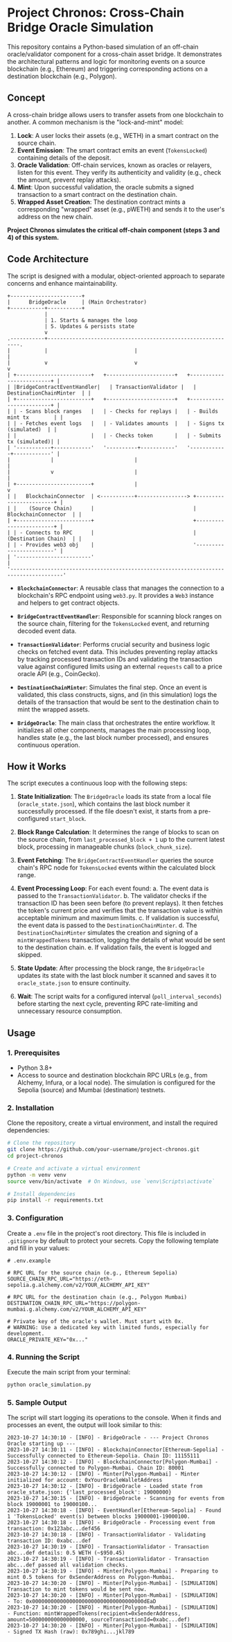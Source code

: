 # Project Chronos: Cross-Chain Bridge Oracle Simulation

This repository contains a Python-based simulation of an off-chain oracle/validator component for a cross-chain asset bridge. It demonstrates the architectural patterns and logic for monitoring events on a source blockchain (e.g., Ethereum) and triggering corresponding actions on a destination blockchain (e.g., Polygon).

## Concept

A cross-chain bridge allows users to transfer assets from one blockchain to another. A common mechanism is the "lock-and-mint" model:

1.  **Lock**: A user locks their assets (e.g., WETH) in a smart contract on the source chain.
2.  **Event Emission**: The smart contract emits an event (`TokensLocked`) containing details of the deposit.
3.  **Oracle Validation**: Off-chain services, known as oracles or relayers, listen for this event. They verify its authenticity and validity (e.g., check the amount, prevent replay attacks).
4.  **Mint**: Upon successful validation, the oracle submits a signed transaction to a smart contract on the destination chain.
5.  **Wrapped Asset Creation**: The destination contract mints a corresponding "wrapped" asset (e.g., pWETH) and sends it to the user's address on the new chain.

**Project Chronos simulates the critical off-chain component (steps 3 and 4) of this system.**

## Code Architecture

The script is designed with a modular, object-oriented approach to separate concerns and enhance maintainability.

```
+-----------------------+
|      BridgeOracle     | (Main Orchestrator)
+-----------+-----------+
            |
            | 1. Starts & manages the loop
            | 5. Updates & persists state
            v
.-----------+-------------------------------------------------------------.
|           |                            |                                |
|           v                            v                                v
| +------------------------+   +----------------------+   +-------------------------+ |
| |BridgeContractEventHandler|   | TransactionValidator |   | DestinationChainMinter  | |
| +------------------------+   +----------------------+   +-------------------------+ |
| | - Scans block ranges   |   | - Checks for replays |   | - Builds mint tx        | |
| | - Fetches event logs   |   | - Validates amounts  |   | - Signs tx (simulated)  | |
| |                        |   | - Checks token       |   | - Submits tx (simulated)| |
| '-----------+------------'   '----------+-----------'   '------------+------------' |
|             |                          |                              |
|             v                          |                              |
| +------------------------+             |                              v
| |   BlockchainConnector  | <-----------+----------------> +------------------------+ |
| |    (Source Chain)      |                                |   BlockchainConnector  | |
| +------------------------+                                +------------------------+ |
| | - Connects to RPC      |                                |    (Destination Chain)  | |
| | - Provides web3 obj    |                                '------------------------' |
| '------------------------'                                                             |
'---------------------------------------------------------------------------------------'
```

-   **`BlockchainConnector`**: A reusable class that manages the connection to a blockchain's RPC endpoint using `web3.py`. It provides a `Web3` instance and helpers to get contract objects.

-   **`BridgeContractEventHandler`**: Responsible for scanning block ranges on the source chain, filtering for the `TokensLocked` event, and returning decoded event data.

-   **`TransactionValidator`**: Performs crucial security and business logic checks on fetched event data. This includes preventing replay attacks by tracking processed transaction IDs and validating the transaction value against configured limits using an external `requests` call to a price oracle API (e.g., CoinGecko).

-   **`DestinationChainMinter`**: Simulates the final step. Once an event is validated, this class constructs, signs, and (in this simulation) logs the details of the transaction that would be sent to the destination chain to mint the wrapped assets.

-   **`BridgeOracle`**: The main class that orchestrates the entire workflow. It initializes all other components, manages the main processing loop, handles state (e.g., the last block number processed), and ensures continuous operation.

## How it Works

The script executes a continuous loop with the following steps:

1.  **State Initialization**: The `BridgeOracle` loads its state from a local file (`oracle_state.json`), which contains the last block number it successfully processed. If the file doesn't exist, it starts from a pre-configured `start_block`.

2.  **Block Range Calculation**: It determines the range of blocks to scan on the source chain, from `last_processed_block + 1` up to the current latest block, processing in manageable chunks (`block_chunk_size`).

3.  **Event Fetching**: The `BridgeContractEventHandler` queries the source chain's RPC node for `TokensLocked` events within the calculated block range.

4.  **Event Processing Loop**: For each event found:
    a. The event data is passed to the `TransactionValidator`.
    b. The validator checks if the transaction ID has been seen before (to prevent replays). It then fetches the token's current price and verifies that the transaction value is within acceptable minimum and maximum limits.
    c. If validation is successful, the event data is passed to the `DestinationChainMinter`.
    d. The `DestinationChainMinter` simulates the creation and signing of a `mintWrappedTokens` transaction, logging the details of what would be sent to the destination chain.
    e. If validation fails, the event is logged and skipped.

5.  **State Update**: After processing the block range, the `BridgeOracle` updates its state with the last block number it scanned and saves it to `oracle_state.json` to ensure continuity.

6.  **Wait**: The script waits for a configured interval (`poll_interval_seconds`) before starting the next cycle, preventing RPC rate-limiting and unnecessary resource consumption.

## Usage

### 1. Prerequisites

-   Python 3.8+
-   Access to source and destination blockchain RPC URLs (e.g., from Alchemy, Infura, or a local node). The simulation is configured for the Sepolia (source) and Mumbai (destination) testnets.

### 2. Installation

Clone the repository, create a virtual environment, and install the required dependencies:

```bash
# Clone the repository
git clone https://github.com/your-username/project-chronos.git
cd project-chronos

# Create and activate a virtual environment
python -m venv venv
source venv/bin/activate  # On Windows, use `venv\Scripts\activate`

# Install dependencies
pip install -r requirements.txt
```

### 3. Configuration

Create a `.env` file in the project's root directory. This file is included in `.gitignore` by default to protect your secrets. Copy the following template and fill in your values:

```dotenv
# .env.example

# RPC URL for the source chain (e.g., Ethereum Sepolia)
SOURCE_CHAIN_RPC_URL="https://eth-sepolia.g.alchemy.com/v2/YOUR_ALCHEMY_API_KEY"

# RPC URL for the destination chain (e.g., Polygon Mumbai)
DESTINATION_CHAIN_RPC_URL="https://polygon-mumbai.g.alchemy.com/v2/YOUR_ALCHEMY_API_KEY"

# Private key of the oracle's wallet. Must start with 0x.
# WARNING: Use a dedicated key with limited funds, especially for development.
ORACLE_PRIVATE_KEY="0x..."
```

### 4. Running the Script

Execute the main script from your terminal:

```bash
python oracle_simulation.py
```

### 5. Sample Output

The script will start logging its operations to the console. When it finds and processes an event, the output will look similar to this:

```
2023-10-27 14:30:10 - [INFO] - BridgeOracle - --- Project Chronos Oracle starting up ---
2023-10-27 14:30:11 - [INFO] - BlockchainConnector[Ethereum-Sepolia] - Successfully connected to Ethereum-Sepolia. Chain ID: 11155111
2023-10-27 14:30:12 - [INFO] - BlockchainConnector[Polygon-Mumbai] - Successfully connected to Polygon-Mumbai. Chain ID: 80001
2023-10-27 14:30:12 - [INFO] - Minter[Polygon-Mumbai] - Minter initialized for account: 0xYourOracleWalletAddress
2023-10-27 14:30:12 - [INFO] - BridgeOracle - Loaded state from oracle_state.json: {'last_processed_block': 19000000}
2023-10-27 14:30:15 - [INFO] - BridgeOracle - Scanning for events from block 19000001 to 19000100...
2023-10-27 14:30:18 - [INFO] - EventHandler[Ethereum-Sepolia] - Found 1 'TokensLocked' event(s) between blocks 19000001-19000100.
2023-10-27 14:30:18 - [INFO] - BridgeOracle - Processing event from transaction: 0x123abc...def456
2023-10-27 14:30:18 - [INFO] - TransactionValidator - Validating transaction ID: 0xabc...def
2023-10-27 14:30:19 - [INFO] - TransactionValidator - Transaction abc...def details: 0.5 WETH (~$950.45)
2023-10-27 14:30:19 - [INFO] - TransactionValidator - Transaction abc...def passed all validation checks.
2023-10-27 14:30:19 - [INFO] - Minter[Polygon-Mumbai] - Preparing to mint 0.5 tokens for 0xSenderAddress on Polygon-Mumbai.
2023-10-27 14:30:20 - [INFO] - Minter[Polygon-Mumbai] - [SIMULATION] Transaction to mint tokens would be sent now.
2023-10-27 14:30:20 - [INFO] - Minter[Polygon-Mumbai] - [SIMULATION]   - To: 0x000000000000000000000000000000000000dEaD
2023-10-27 14:30:20 - [INFO] - Minter[Polygon-Mumbai] - [SIMULATION]   - Function: mintWrappedTokens(recipient=0xSenderAddress, amount=500000000000000000, sourceTransactionId=0xabc...def)
2023-10-27 14:30:20 - [INFO] - Minter[Polygon-Mumbai] - [SIMULATION]   - Signed TX Hash (raw): 0x789ghi...jkl789
```